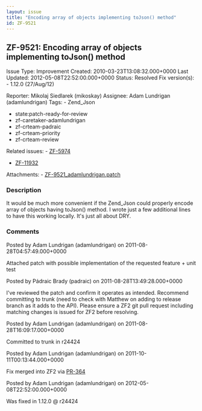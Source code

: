 ```yaml
---
layout: issue
title: "Encoding array of objects implementing toJson() method"
id: ZF-9521
---
```


ZF-9521: Encoding array of objects implementing toJson() method
---------------------------------------------------------------

 Issue Type: Improvement Created: 2010-03-23T13:08:32.000+0000 Last Updated: 2012-05-08T22:52:00.000+0000 Status: Resolved Fix version(s): - 1.12.0 (27/Aug/12)
 
 Reporter:  Mikolaj Siedlarek (mikoskay)  Assignee:  Adam Lundrigan (adamlundrigan)  Tags: - Zend\_Json
- state:patch-ready-for-review
- zf-caretaker-adamlundrigan
- zf-crteam-padraic
- zf-crteam-priority
- zf-crteam-review
 
 Related issues: - [ZF-5974](/issues/browse/ZF-5974)
- [ZF-11932](/issues/browse/ZF-11932)
 
 Attachments: - [ZF-9521\_adamlundrigan.patch](/issues/secure/attachment/14626/ZF-9521_adamlundrigan.patch)
 
### Description

It would be much more convenient if the Zend\_Json could properly encode array of objects having toJson() method. I wrote just a few additional lines to have this working locally. It's just all about DRY.

 

 

### Comments

Posted by Adam Lundrigan (adamlundrigan) on 2011-08-28T04:57:49.000+0000

Attached patch with possible implementation of the requested feature + unit test

 

 

Posted by Pádraic Brady (padraic) on 2011-08-28T13:49:28.000+0000

I've reviewed the patch and confirm it operates as intended. Recommend committing to trunk (need to check with Matthew on adding to release branch as it adds to the API). Please ensure a ZF2 git pull request including matching changes is issued for ZF2 before resolving.

 

 

Posted by Adam Lundrigan (adamlundrigan) on 2011-08-28T16:09:17.000+0000

Committed to trunk in r24424

 

 

Posted by Adam Lundrigan (adamlundrigan) on 2011-10-11T00:13:44.000+0000

Fix merged into ZF2 via [PR-364](https://github.com/zendframework/zf2/pull/364)

 

 

Posted by Adam Lundrigan (adamlundrigan) on 2012-05-08T22:52:00.000+0000

Was fixed in 1.12.0 @ r24424

 

 